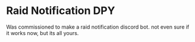# Raid Notification DPY

Was commissioned to make a raid notification discord bot. not even sure if it works now, but its all yours. 
 
